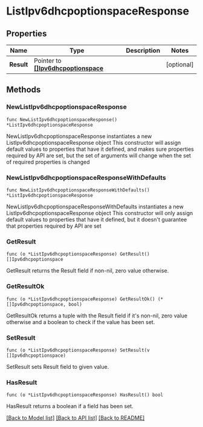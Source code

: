 # ListIpv6dhcpoptionspaceResponse

## Properties

Name | Type | Description | Notes
------------ | ------------- | ------------- | -------------
**Result** | Pointer to [**[]Ipv6dhcpoptionspace**](Ipv6dhcpoptionspace.md) |  | [optional] 

## Methods

### NewListIpv6dhcpoptionspaceResponse

`func NewListIpv6dhcpoptionspaceResponse() *ListIpv6dhcpoptionspaceResponse`

NewListIpv6dhcpoptionspaceResponse instantiates a new ListIpv6dhcpoptionspaceResponse object
This constructor will assign default values to properties that have it defined,
and makes sure properties required by API are set, but the set of arguments
will change when the set of required properties is changed

### NewListIpv6dhcpoptionspaceResponseWithDefaults

`func NewListIpv6dhcpoptionspaceResponseWithDefaults() *ListIpv6dhcpoptionspaceResponse`

NewListIpv6dhcpoptionspaceResponseWithDefaults instantiates a new ListIpv6dhcpoptionspaceResponse object
This constructor will only assign default values to properties that have it defined,
but it doesn't guarantee that properties required by API are set

### GetResult

`func (o *ListIpv6dhcpoptionspaceResponse) GetResult() []Ipv6dhcpoptionspace`

GetResult returns the Result field if non-nil, zero value otherwise.

### GetResultOk

`func (o *ListIpv6dhcpoptionspaceResponse) GetResultOk() (*[]Ipv6dhcpoptionspace, bool)`

GetResultOk returns a tuple with the Result field if it's non-nil, zero value otherwise
and a boolean to check if the value has been set.

### SetResult

`func (o *ListIpv6dhcpoptionspaceResponse) SetResult(v []Ipv6dhcpoptionspace)`

SetResult sets Result field to given value.

### HasResult

`func (o *ListIpv6dhcpoptionspaceResponse) HasResult() bool`

HasResult returns a boolean if a field has been set.


[[Back to Model list]](../README.md#documentation-for-models) [[Back to API list]](../README.md#documentation-for-api-endpoints) [[Back to README]](../README.md)


